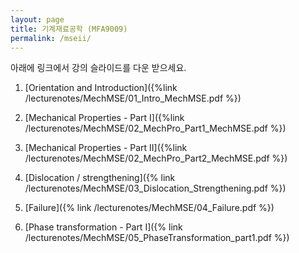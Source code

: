 ```yaml
---
layout: page
title: 기계재료공학 (MFA9009)
permalink: /mseii/
---
```


아래에 링크에서 강의 슬라이드를 다운 받으세요.

1. [Orientation and Introduction]({%link /lecturenotes/MechMSE/01_Intro_MechMSE.pdf %})

2. [Mechanical Properties - Part I]({%link /lecturenotes/MechMSE/02_MechPro_Part1_MechMSE.pdf %})

3. [Mechanical Properties - Part II]({%link /lecturenotes/MechMSE/02_MechPro_Part2_MechMSE.pdf %})

4. [Dislocation / strengthening]({% link /lecturenotes/MechMSE/03_Dislocation_Strengthening.pdf %})

5. [Failure]({% link /lecturenotes/MechMSE/04_Failure.pdf %})

6. [Phase transformation - Part I]({% link /lecturenotes/MechMSE/05_PhaseTransformation_part1.pdf %})

<!--

7. [Phase transformation - Part II]({% link /lecturenotes/MechMSE/05_PhaseTransformation_part2.pdf %})

8. [Phase transformation - Part III]({% link /lecturenotes/MechMSE/05_PhaseTransformation_part3.pdf %})

9. [Properties and applications of metals]({% link /lecturenotes/MechMSE/06_PropsAppsOfMetals.pdf %})

10. [Fabrication]({% link /lecturenotes/MechMSE/07_Fabrication.pdf %})

-->
